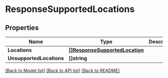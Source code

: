 # ResponseSupportedLocations

## Properties
Name | Type | Description | Notes
------------ | ------------- | ------------- | -------------
**Locations** | [**[]ResponseSupportedLocation**](ResponseSupportedLocation.md) |  | 
**UnsupportedLocations** | **[]string** |  | 

[[Back to Model list]](../README.md#documentation-for-models) [[Back to API list]](../README.md#documentation-for-api-endpoints) [[Back to README]](../README.md)


